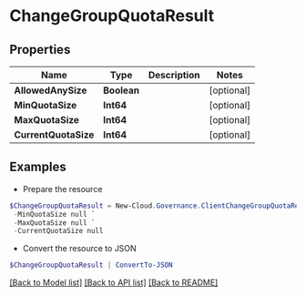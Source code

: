# ChangeGroupQuotaResult
## Properties

Name | Type | Description | Notes
------------ | ------------- | ------------- | -------------
**AllowedAnySize** | **Boolean** |  | [optional] 
**MinQuotaSize** | **Int64** |  | [optional] 
**MaxQuotaSize** | **Int64** |  | [optional] 
**CurrentQuotaSize** | **Int64** |  | [optional] 

## Examples

- Prepare the resource
```powershell
$ChangeGroupQuotaResult = New-Cloud.Governance.ClientChangeGroupQuotaResult  -AllowedAnySize null `
 -MinQuotaSize null `
 -MaxQuotaSize null `
 -CurrentQuotaSize null
```

- Convert the resource to JSON
```powershell
$ChangeGroupQuotaResult | ConvertTo-JSON
```

[[Back to Model list]](../README.md#documentation-for-models) [[Back to API list]](../README.md#documentation-for-api-endpoints) [[Back to README]](../README.md)

